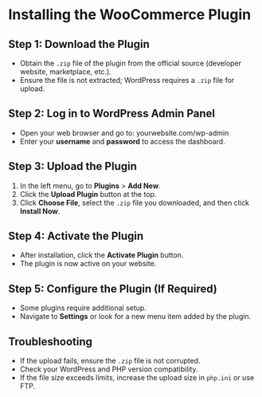
# Installing the WooCommerce Plugin 

## Step 1: Download the Plugin
- Obtain the `.zip` file of the plugin from the official source (developer website, marketplace, etc.).
- Ensure the file is not extracted; WordPress requires a `.zip` file for upload.

## Step 2: Log in to WordPress Admin Panel
- Open your web browser and go to:
  yourwebsite.com/wp-admin
- Enter your **username** and **password** to access the dashboard.

## Step 3: Upload the Plugin
1. In the left menu, go to **Plugins** > **Add New**.
2. Click the **Upload Plugin** button at the top.
3. Click **Choose File**, select the `.zip` file you downloaded, and then click **Install Now**.

## Step 4: Activate the Plugin
- After installation, click the **Activate Plugin** button.
- The plugin is now active on your website.

## Step 5: Configure the Plugin (If Required)
- Some plugins require additional setup.
- Navigate to **Settings** or look for a new menu item added by the plugin.

## Troubleshooting
- If the upload fails, ensure the `.zip` file is not corrupted.
- Check your WordPress and PHP version compatibility.
- If the file size exceeds limits, increase the upload size in `php.ini` or use FTP.


